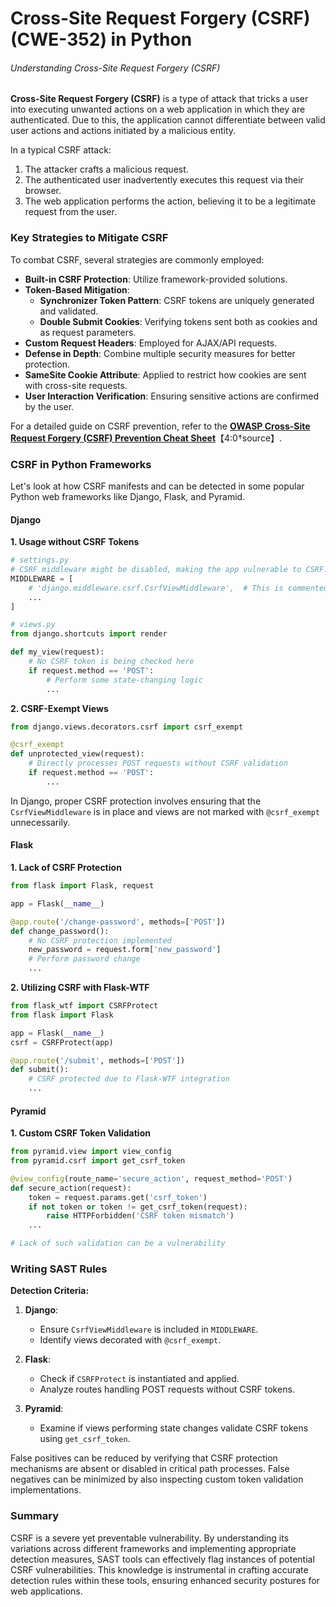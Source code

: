# Cross-Site Request Forgery (CSRF) (CWE-352) in Python

###### Understanding Cross-Site Request Forgery (CSRF)

**Cross-Site Request Forgery (CSRF)** is a type of attack that tricks a user into executing unwanted actions on a web application in which they are authenticated. Due to this, the application cannot differentiate between valid user actions and actions initiated by a malicious entity.

In a typical CSRF attack:
1. The attacker crafts a malicious request.
2. The authenticated user inadvertently executes this request via their browser.
3. The web application performs the action, believing it to be a legitimate request from the user.

### Key Strategies to Mitigate CSRF

To combat CSRF, several strategies are commonly employed:
- **Built-in CSRF Protection**: Utilize framework-provided solutions.
- **Token-Based Mitigation**:
  - **Synchronizer Token Pattern**: CSRF tokens are uniquely generated and validated.
  - **Double Submit Cookies**: Verifying tokens sent both as cookies and as request parameters.
- **Custom Request Headers**: Employed for AJAX/API requests.
- **Defense in Depth**: Combine multiple security measures for better protection.
- **SameSite Cookie Attribute**: Applied to restrict how cookies are sent with cross-site requests.
- **User Interaction Verification**: Ensuring sensitive actions are confirmed by the user.

For a detailed guide on CSRF prevention, refer to the [**OWASP Cross-Site Request Forgery (CSRF) Prevention Cheat Sheet**](https://owasp.org/www-community/attacks/csrf)【4:0†source】.

### CSRF in Python Frameworks

Let's look at how CSRF manifests and can be detected in some popular Python web frameworks like Django, Flask, and Pyramid. 

#### Django

**1. Usage without CSRF Tokens**

```python
# settings.py
# CSRF middleware might be disabled, making the app vulnerable to CSRF.
MIDDLEWARE = [
    # 'django.middleware.csrf.CsrfViewMiddleware',  # This is commented out
    ...
]

# views.py
from django.shortcuts import render

def my_view(request):
    # No CSRF token is being checked here
    if request.method == 'POST':
        # Perform some state-changing logic
        ...
```

**2. CSRF-Exempt Views**

```python
from django.views.decorators.csrf import csrf_exempt

@csrf_exempt
def unprotected_view(request):
    # Directly processes POST requests without CSRF validation
    if request.method == 'POST':
        ...
```

In Django, proper CSRF protection involves ensuring that the `CsrfViewMiddleware` is in place and views are not marked with `@csrf_exempt` unnecessarily.

#### Flask

**1. Lack of CSRF Protection**

```python
from flask import Flask, request

app = Flask(__name__)

@app.route('/change-password', methods=['POST'])
def change_password():
    # No CSRF protection implemented
    new_password = request.form['new_password']
    # Perform password change
    ...
```

**2. Utilizing CSRF with Flask-WTF**

```python
from flask_wtf import CSRFProtect
from flask import Flask

app = Flask(__name__)
csrf = CSRFProtect(app)

@app.route('/submit', methods=['POST'])
def submit():
    # CSRF protected due to Flask-WTF integration
    ...

```

#### Pyramid

**1. Custom CSRF Token Validation**

```python
from pyramid.view import view_config
from pyramid.csrf import get_csrf_token

@view_config(route_name='secure_action', request_method='POST')
def secure_action(request):
    token = request.params.get('csrf_token')
    if not token or token != get_csrf_token(request):
        raise HTTPForbidden('CSRF token mismatch')
    ...

# Lack of such validation can be a vulnerability
```

### Writing SAST Rules

**Detection Criteria:**

1. **Django**:
   - Ensure `CsrfViewMiddleware` is included in `MIDDLEWARE`.
   - Identify views decorated with `@csrf_exempt`.

2. **Flask**:
   - Check if `CSRFProtect` is instantiated and applied.
   - Analyze routes handling POST requests without CSRF tokens.

3. **Pyramid**:
   - Examine if views performing state changes validate CSRF tokens using `get_csrf_token`.

False positives can be reduced by verifying that CSRF protection mechanisms are absent or disabled in critical path processes. False negatives can be minimized by also inspecting custom token validation implementations.

### Summary

CSRF is a severe yet preventable vulnerability. By understanding its variations across different frameworks and implementing appropriate detection measures, SAST tools can effectively flag instances of potential CSRF vulnerabilities. This knowledge is instrumental in crafting accurate detection rules within these tools, ensuring enhanced security postures for web applications.